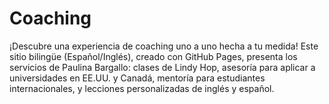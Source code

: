 # Coaching
¡Descubre una experiencia de coaching uno a uno hecha a tu medida! Este sitio bilingüe (Español/Inglés), creado con GitHub Pages, presenta los servicios de Paulina Bargallo: clases de Lindy Hop, asesoría para aplicar a universidades en EE.UU. y Canadá, mentoría para estudiantes internacionales, y lecciones personalizadas de inglés y español. 
